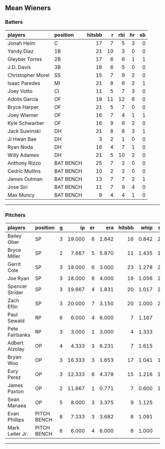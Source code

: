 ## Mean Wieners

### Batters

 
|players           |position  | hitsbb|  r| rbi| hr| sb| 
|:-----------------|:---------|------:|--:|---:|--:|--:| 
|Jonah Heim        |C         |     17|  7|   5|  3|  0| 
|Yandy Diaz        |1B        |     21| 10|   3|  0|  0| 
|Gleyber Torres    |2B        |     17|  6|   6|  1|  1| 
|J.D. Davis        |3B        |     18|  6|   5|  0|  0| 
|Christopher Morel |SS        |     15|  7|   9|  2|  0| 
|Isaac Paredes     |MI        |     21|  8|   6|  2|  1| 
|Joey Votto        |CI        |     11|  5|   7|  3|  0| 
|Adolis Garcia     |OF        |     19| 11|  12|  6|  0| 
|Bryce Harper      |OF        |     21|  5|   7|  0|  0| 
|Joey Wiemer       |OF        |     16|  7|   4|  1|  1| 
|Kyle Schwarber    |OF        |     16|  9|   6|  2|  0| 
|Jack Suwinski     |DH        |     21|  8|   8|  3|  1| 
|Ji Hwan Bae       |DH        |      3|  2|   1|  0|  0| 
|Ryan Noda         |DH        |     16|  4|   7|  1|  0| 
|Willy Adames      |DH        |     21|  5|  10|  2|  0| 
|Anthony Rizzo     |BAT BENCH |     25|  7|   2|  0|  0| 
|Cedric Mullins    |BAT BENCH |     10|  2|   2|  0|  0| 
|James Outman      |BAT BENCH |     13|  7|   7|  2|  1| 
|Jose Siri         |BAT BENCH |     11|  7|   9|  4|  0| 
|Max Muncy         |BAT BENCH |      9|  4|   4|  1|  0| 


* * *

### Pitchers

 
|players         |position    |  g|     ip| er|   era| hitsbb|  whip| so|  w| sv| 
|:---------------|:-----------|--:|------:|--:|-----:|------:|-----:|--:|--:|--:| 
|Bailey Ober     |SP          |  3| 19.000|  6| 2.842|     16| 0.842| 20|  1|  0| 
|Bryce Miller    |SP          |  2|  7.667|  5| 5.870|     11| 1.435| 10|  0|  0| 
|Gerrit Cole     |SP          |  3| 18.000|  6| 3.000|     23| 1.278| 20|  1|  0| 
|Joe Ryan        |SP          |  3| 18.000|  8| 4.000|     19| 1.056| 23|  1|  0| 
|Spencer Strider |SP          |  3| 19.667|  4| 1.831|     20| 1.017| 28|  3|  0| 
|Zach Eflin      |SP          |  3| 20.000|  7| 3.150|     20| 1.000| 23|  1|  0| 
|Paul Sewald     |RP          |  6|  6.000|  4| 6.000|      7| 1.167|  8|  0|  3| 
|Pete Fairbanks  |RP          |  3|  3.000|  1| 3.000|      4| 1.333|  4|  0|  2| 
|Adbert Alzolay  |OP          |  4|  4.333|  3| 6.231|      7| 1.615|  7|  0|  0| 
|Bryan Woo       |OP          |  3| 16.333|  3| 1.653|     17| 1.041| 19|  1|  0| 
|Eury Perez      |OP          |  3| 12.333|  6| 4.378|     15| 1.216| 18|  1|  0| 
|James Paxton    |OP          |  2| 11.667|  1| 0.771|      7| 0.600| 10|  1|  0| 
|Sean Manaea     |OP          |  5|  8.000|  3| 3.375|      9| 1.125|  9|  1|  0| 
|Evan Phillips   |PITCH BENCH |  8|  7.333|  3| 3.682|      8| 1.091|  8|  0|  5| 
|Mark Leiter Jr. |PITCH BENCH |  6|  6.000|  4| 6.000|      6| 1.000|  5|  0|  0| 


* * *


